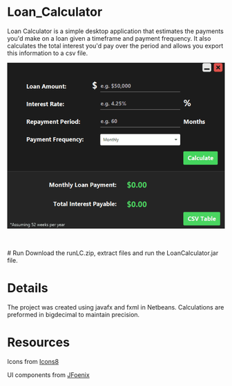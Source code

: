 # Loan_Calculator

Loan Calculator is a simple desktop application that estimates the payments you'd make on a loan given a timeframe and payment frequency. It also calculates the total interest you'd pay over the period and allows you export this information to a csv file.

<p align="center">
 <img src= "loancalculator.gif">
</p>

<p>&nbsp;</p>
# Run
Download the runLC.zip, extract files and run the LoanCalculator.jar file.

# Details
The project was created using javafx and fxml in Netbeans. Calculations are preformed in bigdecimal to maintain precision.

# Resources
<p>Icons from <a href="https://icons8.com/" title="">Icons8</a></p>
<p>UI components from <a href="https://github.com/jfoenixadmin/JFoenix" title="">JFoenix</a></p>
